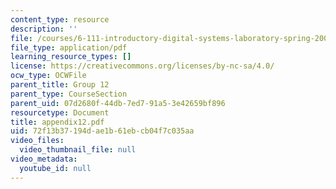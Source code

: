 ```yaml
---
content_type: resource
description: ''
file: /courses/6-111-introductory-digital-systems-laboratory-spring-2006/72f13b37194dae1b61ebcb04f7c035aa_appendix12.pdf
file_type: application/pdf
learning_resource_types: []
license: https://creativecommons.org/licenses/by-nc-sa/4.0/
ocw_type: OCWFile
parent_title: Group 12
parent_type: CourseSection
parent_uid: 07d2680f-44db-7ed7-91a5-3e42659bf896
resourcetype: Document
title: appendix12.pdf
uid: 72f13b37-194d-ae1b-61eb-cb04f7c035aa
video_files:
  video_thumbnail_file: null
video_metadata:
  youtube_id: null
---
```

